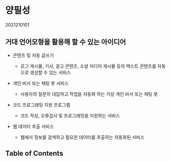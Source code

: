 # 양필성

2021210101

## 거대 언어모형을 활용해 할 수 있는 아이디어

* 콘텐츠 및 자동 글쓰기
   * 로그 게시물, 기사, 광고 콘텐츠, 소셜 미디어 게시물 등의 텍스트 콘텐츠를 자동으로 생성할 수 있는 서비스

* 개인 비서 또는 채팅 봇 서비스
    * 사용자의 질문의 대답하고 작업을 자동화 하는 가상 개인 비서 또는 채팅 봇

* 코드 프로그래밍 지원 프로그램
    * 코드 작성, 오류검사 및 프로그래밍을 지원하는 서비스

* 웹 데이터 추출 서비스
    * 웹에서 정보를 검색하고 필요한 데이터를 추출하는 자동화된 서비스

## Table of Contents

```{tableofcontents}

```
